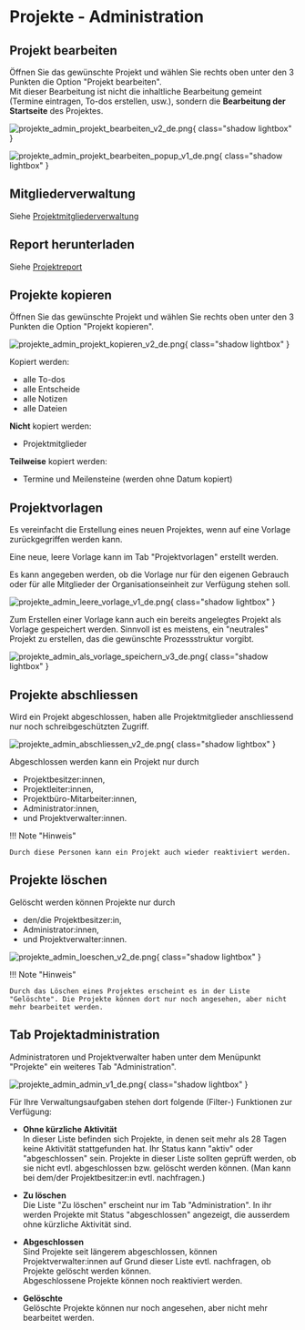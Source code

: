 # Projekte - Administration

## Projekt bearbeiten

Öffnen Sie das gewünschte Projekt und wählen Sie rechts oben unter den 3 Punkten die Option "Projekt bearbeiten".<br>
Mit dieser Bearbeitung ist nicht die inhaltliche Bearbeitung gemeint (Termine eintragen, To-dos erstellen, usw.), sondern die **Bearbeitung der Startseite** des Projektes.

![projekte_admin_projekt_bearbeiten_v2_de.png](assets/projekte_admin_projekt_bearbeiten_v2_de.png){ class="shadow lightbox" }

![projekte_admin_projekt_bearbeiten_popup_v1_de.png](assets/projekte_admin_projekt_bearbeiten_popup_v1_de.png){ class="shadow lightbox" }

## Mitgliederverwaltung

Siehe [Projektmitgliederverwaltung](../area_modules/Project_Member_Management.de.md)

## Report herunterladen

Siehe [Projektreport](../area_modules/Project_Report.de.md)

## Projekte kopieren 

Öffnen Sie das gewünschte Projekt und wählen Sie rechts oben unter den 3 Punkten die Option "Projekt kopieren".

![projekte_admin_projekt_kopieren_v2_de.png](assets/projekte_admin_projekt_kopieren_v2_de.png){ class="shadow lightbox" }

Kopiert werden:

* alle To-dos
* alle Entscheide
* alle Notizen
* alle Dateien

**Nicht** kopiert werden:

* Projektmitglieder

**Teilweise** kopiert werden:

* Termine und Meilensteine (werden ohne Datum kopiert)


## Projektvorlagen 

Es vereinfacht die Erstellung eines neuen Projektes, wenn auf eine Vorlage zurückgegriffen werden kann.

Eine neue, leere Vorlage kann im Tab "Projektvorlagen" erstellt werden.

Es kann angegeben werden, ob die Vorlage nur für den eigenen Gebrauch oder für alle Mitglieder der Organisationseinheit zur Verfügung stehen soll.

![projekte_admin_leere_vorlage_v1_de.png](assets/projekte_admin_leere_vorlage_v1_de.png){ class="shadow lightbox" }

Zum Erstellen einer Vorlage kann auch ein bereits angelegtes Projekt als Vorlage gespeichert werden. Sinnvoll ist es meistens, ein "neutrales" Projekt zu erstellen, das die gewünschte Prozessstruktur vorgibt.

![projekte_admin_als_vorlage_speichern_v3_de.png](assets/projekte_admin_als_vorlage_speichern_v3_de.png){ class="shadow lightbox" }

## Projekte abschliessen 

Wird ein Projekt abgeschlossen, haben alle Projektmitglieder anschliessend nur noch schreibgeschützten Zugriff.

![projekte_admin_abschliessen_v2_de.png](assets/projekte_admin_abschliessen_v2_de.png){ class="shadow lightbox" }

Abgeschlossen werden kann ein Projekt nur durch

* Projektbesitzer:innen,
* Projektleiter:innen,
* Projektbüro-Mitarbeiter:innen,
* Administrator:innen,
* und Projektverwalter:innen.

!!! Note "Hinweis"

    Durch diese Personen kann ein Projekt auch wieder reaktiviert werden.


## Projekte löschen 

Gelöscht werden können Projekte nur durch

* den/die Projektbesitzer:in,
* Administrator:innen,
* und Projektverwalter:innen.

![projekte_admin_loeschen_v2_de.png](assets/projekte_admin_loeschen_v2_de.png){ class="shadow lightbox" }

!!! Note "Hinweis"

    Durch das Löschen eines Projektes erscheint es in der Liste "Gelöschte". Die Projekte können dort nur noch angesehen, aber nicht mehr bearbeitet werden.


## Tab Projektadministration 

Administratoren und Projektverwalter haben unter dem Menüpunkt "Projekte" ein weiteres Tab "Administration".

![projekte_admin_admin_v1_de.png](assets/projekte_admin_admin_v1_de.png){ class="shadow lightbox" }

Für Ihre Verwaltungsaufgaben stehen dort folgende (Filter-) Funktionen zur Verfügung: 

* **Ohne kürzliche Aktivität**<br>
In dieser Liste befinden sich Projekte, in denen seit mehr als 28 Tagen keine Aktivität stattgefunden hat. Ihr Status kann "aktiv" oder "abgeschlossen" sein. Projekte in dieser Liste sollten geprüft werden, ob sie nicht evtl. abgeschlossen bzw. gelöscht werden können. (Man kann bei dem/der Projektbesitzer:in evtl. nachfragen.)

* **Zu löschen**<br>
Die Liste "Zu löschen" erscheint nur im Tab "Administration". In ihr werden Projekte mit Status "abgeschlossen" angezeigt, die ausserdem ohne kürzliche Aktivität sind.

* **Abgeschlossen**<br>
Sind Projekte seit längerem abgeschlossen, können Projektverwalter:innen auf Grund dieser Liste evtl. nachfragen, ob Projekte gelöscht werden können.<br>
Abgeschlossene Projekte können noch reaktiviert werden.

* **Gelöschte**<br>
Gelöschte Projekte können nur noch angesehen, aber nicht mehr bearbeitet werden.



